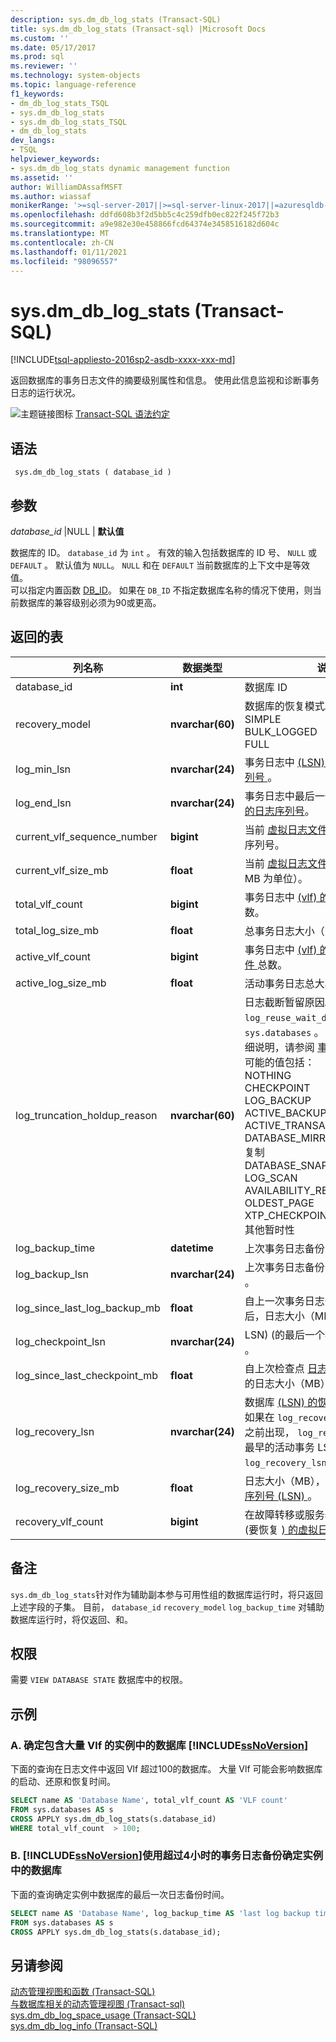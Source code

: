 ```yaml
---
description: sys.dm_db_log_stats (Transact-SQL)
title: sys.dm_db_log_stats (Transact-sql) |Microsoft Docs
ms.custom: ''
ms.date: 05/17/2017
ms.prod: sql
ms.reviewer: ''
ms.technology: system-objects
ms.topic: language-reference
f1_keywords:
- dm_db_log_stats_TSQL
- sys.dm_db_log_stats
- sys.dm_db_log_stats_TSQL
- dm_db_log_stats
dev_langs:
- TSQL
helpviewer_keywords:
- sys.dm_db_log_stats dynamic management function
ms.assetid: ''
author: WilliamDAssafMSFT
ms.author: wiassaf
monikerRange: '>=sql-server-2017||>=sql-server-linux-2017||=azuresqldb-mi-current'
ms.openlocfilehash: ddfd608b3f2d5bb5c4c259dfb0ec822f245f72b3
ms.sourcegitcommit: a9e982e30e458866fcd64374e3458516182d604c
ms.translationtype: MT
ms.contentlocale: zh-CN
ms.lasthandoff: 01/11/2021
ms.locfileid: "98096557"
---
```

# <a name="sysdm_db_log_stats-transact-sql"></a>sys.dm_db_log_stats (Transact-SQL)   
[!INCLUDE[tsql-appliesto-2016sp2-asdb-xxxx-xxx-md](../../includes/tsql-appliesto-2016sp2-asdb-xxxx-xxx-md.md)]

返回数据库的事务日志文件的摘要级别属性和信息。 使用此信息监视和诊断事务日志的运行状况。   
  
 ![主题链接图标](../../database-engine/configure-windows/media/topic-link.gif "“主题链接”图标") [Transact-SQL 语法约定](../../t-sql/language-elements/transact-sql-syntax-conventions-transact-sql.md)  
  
## <a name="syntax"></a>语法  
  
```  
 sys.dm_db_log_stats ( database_id )
```  
  
## <a name="arguments"></a>参数  

*database_id* |NULL | **默认值**

数据库的 ID。 `database_id` 为 `int` 。 有效的输入包括数据库的 ID 号、 `NULL` 或 `DEFAULT` 。 默认值为 `NULL`。 `NULL` 和在 `DEFAULT` 当前数据库的上下文中是等效值。  
可以指定内置函数 [DB_ID](../../t-sql/functions/db-id-transact-sql.md)。 如果在 `DB_ID` 不指定数据库名称的情况下使用，则当前数据库的兼容级别必须为90或更高。

  
## <a name="tables-returned"></a>返回的表  
  
|列名称|数据类型|说明|  
|-----------------|---------------|-----------------|  
|database_id    |**int**    |数据库 ID |  
|recovery_model |**nvarchar(60)**   |   数据库的恢复模式。 可能的值包括： <br /> SIMPLE<br /> BULK_LOGGED <br /> FULL |  
|log_min_lsn    |**nvarchar(24)**   |   事务日志中 [ (LSN) 的当前开始日志序列号 ](../../relational-databases/sql-server-transaction-log-architecture-and-management-guide.md#Logical_Arch) 。|  
|log_end_lsn    |**nvarchar(24)**   |   事务日志中最后一个日志记录[ (LSN) 的日志序列号](../../relational-databases/sql-server-transaction-log-architecture-and-management-guide.md#Logical_Arch)。|  
|current_vlf_sequence_number    |**bigint** |   当前 [虚拟日志文件 (](../../relational-databases/sql-server-transaction-log-architecture-and-management-guide.md#physical_arch) 在执行时 VLF) 序列号。|  
|current_vlf_size_mb    |**float**  |   当前 [虚拟日志文件 (VLF) ](../../relational-databases/sql-server-transaction-log-architecture-and-management-guide.md#physical_arch) 大小（以 MB 为单位）。|   
|total_vlf_count    |**bigint** |   事务日志中 [ (vlf) 的虚拟日志文件 ](../../relational-databases/sql-server-transaction-log-architecture-and-management-guide.md#physical_arch) 总数。 |  
|total_log_size_mb  |**float**  |   总事务日志大小（MB）。 |  
|active_vlf_count   |**bigint** |   事务日志中 [ (vlf) 的活动虚拟日志文件 ](../../relational-databases/sql-server-transaction-log-architecture-and-management-guide.md#physical_arch) 总数。|  
|active_log_size_mb |**float**  |   活动事务日志总大小（MB）。|  
|log_truncation_holdup_reason   |**nvarchar(60)**   |   日志截断暂留原因。 该值与  `log_reuse_wait_desc` 的列相同 `sys.databases` 。  有关这些值的更详细说明，请参阅 [事务日志](../../relational-databases/logs/the-transaction-log-sql-server.md)) 的 (。 <br />可能的值包括： <br />NOTHING<br />CHECKPOINT<br />LOG_BACKUP<br />ACTIVE_BACKUP_OR_RESTORE<br />ACTIVE_TRANSACTION<br />DATABASE_MIRRORING<br />复制<br />DATABASE_SNAPSHOT_CREATION<br />LOG_SCAN<br />AVAILABILITY_REPLICA<br />OLDEST_PAGE<br />XTP_CHECKPOINT<br />其他暂时性 |  
|log_backup_time    |**datetime**   |   上次事务日志备份时间。|   
|log_backup_lsn |**nvarchar(24)**   |   上次事务日志备份 [日志序列号 (LSN) ](../../relational-databases/sql-server-transaction-log-architecture-and-management-guide.md#Logical_Arch)。|   
|log_since_last_log_backup_mb   |**float**  |   自上一次事务日志备份日志序列号后，日志大小（MB） [)  (LSN ](../../relational-databases/sql-server-transaction-log-architecture-and-management-guide.md#Logical_Arch)。|  
|log_checkpoint_lsn |**nvarchar(24)**   |   LSN)  (的最后一个检查点 [日志序列号 ](../../relational-databases/sql-server-transaction-log-architecture-and-management-guide.md#Logical_Arch)。|  
|log_since_last_checkpoint_mb   |**float**  |   自上次检查点 [日志序列号 (LSN) ](../../relational-databases/sql-server-transaction-log-architecture-and-management-guide.md#Logical_Arch)后的日志大小（MB）。|  
|log_recovery_lsn   |**nvarchar(24)**   |   数据库 [ (LSN) 的恢复日志序列号 ](../../relational-databases/sql-server-transaction-log-architecture-and-management-guide.md#Logical_Arch) 。 如果在 `log_recovery_lsn` 检查点 lsn 之前出现， `log_recovery_lsn` 则是最早的活动事务 LSN，否则 `log_recovery_lsn` 是检查点 lsn。|  
|log_recovery_size_mb   |**float**  |   日志大小（MB），因为日志恢复 [日志序列号 (LSN) ](../../relational-databases/sql-server-transaction-log-architecture-and-management-guide.md#Logical_Arch)。|  
|recovery_vlf_count |**bigint** |   在故障转移或服务器重新启动时， (要恢复 [) 的虚拟日志文件 ](../../relational-databases/sql-server-transaction-log-architecture-and-management-guide.md#physical_arch) 的总数。 |  


## <a name="remarks"></a>备注
`sys.dm_db_log_stats`针对作为辅助副本参与可用性组的数据库运行时，将只返回上述字段的子集。  目前， `database_id` `recovery_model` `log_backup_time` 对辅助数据库运行时，将仅返回、和。   

## <a name="permissions"></a>权限  
需要 `VIEW DATABASE STATE` 数据库中的权限。   
  
## <a name="examples"></a>示例  

### <a name="a-determining-databases-in-a-ssnoversion-instance-with-high-number-of-vlfs"></a>A. 确定包含大量 Vlf 的实例中的数据库 [!INCLUDE[ssNoVersion](../../includes/ssnoversion-md.md)]   
下面的查询在日志文件中返回 Vlf 超过100的数据库。 大量 Vlf 可能会影响数据库的启动、还原和恢复时间。

```sql  
SELECT name AS 'Database Name', total_vlf_count AS 'VLF count' 
FROM sys.databases AS s
CROSS APPLY sys.dm_db_log_stats(s.database_id) 
WHERE total_vlf_count  > 100;
```   

### <a name="b-determining-databases-in-a-ssnoversion-instance-with-transaction-log-backups-older-than-4-hours"></a>B. [!INCLUDE[ssNoVersion](../../includes/ssnoversion-md.md)]使用超过4小时的事务日志备份确定实例中的数据库   
下面的查询确定实例中数据库的最后一次日志备份时间。

```sql  
SELECT name AS 'Database Name', log_backup_time AS 'last log backup time' 
FROM sys.databases AS s
CROSS APPLY sys.dm_db_log_stats(s.database_id); 
```

## <a name="see-also"></a>另请参阅  
[动态管理视图和函数 (Transact-SQL)](../../relational-databases/system-dynamic-management-views/system-dynamic-management-views.md)   
[与数据库相关的动态管理视图 &#40;Transact-sql&#41;](../../relational-databases/system-dynamic-management-views/database-related-dynamic-management-views-transact-sql.md)   
[sys.dm_db_log_space_usage &#40;Transact-SQL&#41;](../../relational-databases/system-dynamic-management-views/sys-dm-db-log-space-usage-transact-sql.md)   
[sys.dm_db_log_info &#40;Transact-SQL&#41;](../../relational-databases/system-dynamic-management-views/sys-dm-db-log-info-transact-sql.md)    
  

